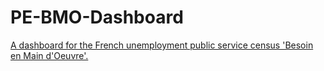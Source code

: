 # PE-BMO-Dashboard

[A dashboard for the French unemployment public service census 'Besoin en Main d'Oeuvre'.](https://cbohnert67-pe-bmo-dashboard-bmo-app-yaa43k.streamlit.app/)
